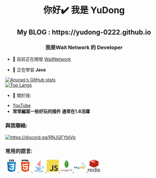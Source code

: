 <h1 align="center">你好✔️ 我是 YuDong</h1>
<h2 align="center"> My BLOG : https://yudong-0222.github.io </h2>
<h3 align="center">我是Wait Network 的 Developer</h3>

- 🔭 目前正在開發 [WaitNetwork](https://discord.gg/RNJQFYbjVp)

- 🌱 正在學習 **Java**

[![Anurag's GitHub stats](https://github-readme-stats.vercel.app/api?username=YuDong-0222&theme=dracula)](https://github.com/YuDong-0222)  
[![Top Langs](https://github-readme-stats.vercel.app/api/top-langs/?username=YuDong-0222&theme=dracula)](https://github.com/YuDong-0222)  

- 🌭 關於我:  
+ [YouTube](https://www.youtube.com)
+ **常常編寫一些好玩的插件 通常在1.8活躍**

<h3 align="left">與我聯絡:</h3>
<p align="left">
<a href="https://discord.gg/https://discord.gg/RNJQFYbjVp" target="blank"><img align="center" src="https://raw.githubusercontent.com/rahuldkjain/github-profile-readme-generator/master/src/images/icons/Social/discord.svg" alt="https://discord.gg/RNJQFYbjVp" height="30" width="40" /></a>
</p>

<h3 align="left">常用的語言:</h3>
<p align="left"> <a href="https://www.w3schools.com/css/" target="_blank" rel="noreferrer"> <img src="https://raw.githubusercontent.com/devicons/devicon/master/icons/css3/css3-original-wordmark.svg" alt="css3" width="40" height="40"/> </a> <a href="https://www.w3.org/html/" target="_blank" rel="noreferrer"> <img src="https://raw.githubusercontent.com/devicons/devicon/master/icons/html5/html5-original-wordmark.svg" alt="html5" width="40" height="40"/> </a> <a href="https://www.java.com" target="_blank" rel="noreferrer"> <img src="https://raw.githubusercontent.com/devicons/devicon/master/icons/java/java-original.svg" alt="java" width="40" height="40"/> </a> <a href="https://developer.mozilla.org/en-US/docs/Web/JavaScript" target="_blank" rel="noreferrer"> <img src="https://raw.githubusercontent.com/devicons/devicon/master/icons/javascript/javascript-original.svg" alt="javascript" width="40" height="40"/> </a> <a href="https://www.mongodb.com/" target="_blank" rel="noreferrer"> <img src="https://raw.githubusercontent.com/devicons/devicon/master/icons/mongodb/mongodb-original-wordmark.svg" alt="mongodb" width="40" height="40"/> </a> <a href="https://www.mysql.com/" target="_blank" rel="noreferrer"> <img src="https://raw.githubusercontent.com/devicons/devicon/master/icons/mysql/mysql-original-wordmark.svg" alt="mysql" width="40" height="40"/> </a> <a href="https://redis.io" target="_blank" rel="noreferrer"> <img src="https://raw.githubusercontent.com/devicons/devicon/master/icons/redis/redis-original-wordmark.svg" alt="redis" width="40" height="40"/> </a> </p>


